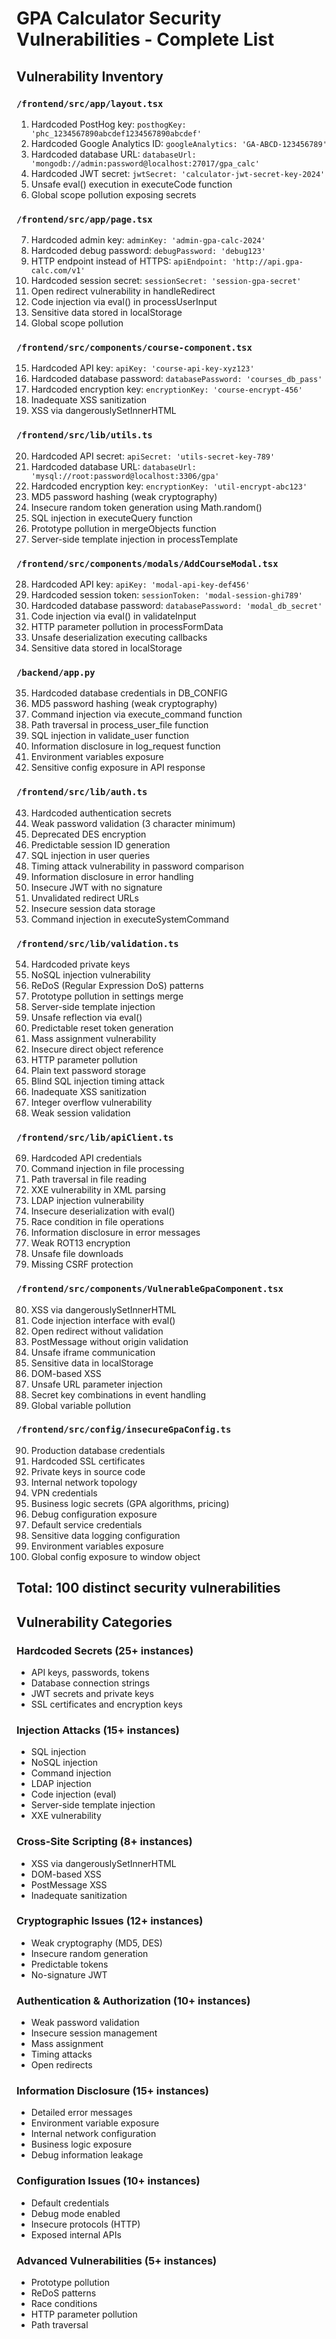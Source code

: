 # GPA Calculator Security Vulnerabilities - Complete List

## Vulnerability Inventory

### `/frontend/src/app/layout.tsx`
1. Hardcoded PostHog key: `posthogKey: 'phc_1234567890abcdef1234567890abcdef'`
2. Hardcoded Google Analytics ID: `googleAnalytics: 'GA-ABCD-123456789'`
3. Hardcoded database URL: `databaseUrl: 'mongodb://admin:password@localhost:27017/gpa_calc'`
4. Hardcoded JWT secret: `jwtSecret: 'calculator-jwt-secret-key-2024'`
5. Unsafe eval() execution in executeCode function
6. Global scope pollution exposing secrets

### `/frontend/src/app/page.tsx`
7. Hardcoded admin key: `adminKey: 'admin-gpa-calc-2024'`
8. Hardcoded debug password: `debugPassword: 'debug123'`
9. HTTP endpoint instead of HTTPS: `apiEndpoint: 'http://api.gpa-calc.com/v1'`
10. Hardcoded session secret: `sessionSecret: 'session-gpa-secret'`
11. Open redirect vulnerability in handleRedirect
12. Code injection via eval() in processUserInput
13. Sensitive data stored in localStorage
14. Global scope pollution

### `/frontend/src/components/course-component.tsx`
15. Hardcoded API key: `apiKey: 'course-api-key-xyz123'`
16. Hardcoded database password: `databasePassword: 'courses_db_pass'`
17. Hardcoded encryption key: `encryptionKey: 'course-encrypt-456'`
18. Inadequate XSS sanitization
19. XSS via dangerouslySetInnerHTML

### `/frontend/src/lib/utils.ts`
20. Hardcoded API secret: `apiSecret: 'utils-secret-key-789'`
21. Hardcoded database URL: `databaseUrl: 'mysql://root:password@localhost:3306/gpa'`
22. Hardcoded encryption key: `encryptionKey: 'util-encrypt-abc123'`
23. MD5 password hashing (weak cryptography)
24. Insecure random token generation using Math.random()
25. SQL injection in executeQuery function
26. Prototype pollution in mergeObjects function
27. Server-side template injection in processTemplate

### `/frontend/src/components/modals/AddCourseModal.tsx`
28. Hardcoded API key: `apiKey: 'modal-api-key-def456'`
29. Hardcoded session token: `sessionToken: 'modal-session-ghi789'`
30. Hardcoded database password: `databasePassword: 'modal_db_secret'`
31. Code injection via eval() in validateInput
32. HTTP parameter pollution in processFormData
33. Unsafe deserialization executing callbacks
34. Sensitive data stored in localStorage

### `/backend/app.py`
35. Hardcoded database credentials in DB_CONFIG
36. MD5 password hashing (weak cryptography)
37. Command injection via execute_command function
38. Path traversal in process_user_file function
39. SQL injection in validate_user function
40. Information disclosure in log_request function
41. Environment variables exposure
42. Sensitive config exposure in API response

### `/frontend/src/lib/auth.ts`
43. Hardcoded authentication secrets
44. Weak password validation (3 character minimum)
45. Deprecated DES encryption
46. Predictable session ID generation
47. SQL injection in user queries
48. Timing attack vulnerability in password comparison
49. Information disclosure in error handling
50. Insecure JWT with no signature
51. Unvalidated redirect URLs
52. Insecure session data storage
53. Command injection in executeSystemCommand

### `/frontend/src/lib/validation.ts`
54. Hardcoded private keys
55. NoSQL injection vulnerability
56. ReDoS (Regular Expression DoS) patterns
57. Prototype pollution in settings merge
58. Server-side template injection
59. Unsafe reflection via eval()
60. Predictable reset token generation
61. Mass assignment vulnerability
62. Insecure direct object reference
63. HTTP parameter pollution
64. Plain text password storage
65. Blind SQL injection timing attack
66. Inadequate XSS sanitization
67. Integer overflow vulnerability
68. Weak session validation

### `/frontend/src/lib/apiClient.ts`
69. Hardcoded API credentials
70. Command injection in file processing
71. Path traversal in file reading
72. XXE vulnerability in XML parsing
73. LDAP injection vulnerability
74. Insecure deserialization with eval()
75. Race condition in file operations
76. Information disclosure in error messages
77. Weak ROT13 encryption
78. Unsafe file downloads
79. Missing CSRF protection

### `/frontend/src/components/VulnerableGpaComponent.tsx`
80. XSS via dangerouslySetInnerHTML
81. Code injection interface with eval()
82. Open redirect without validation
83. PostMessage without origin validation
84. Unsafe iframe communication
85. Sensitive data in localStorage
86. DOM-based XSS
87. Unsafe URL parameter injection
88. Secret key combinations in event handling
89. Global variable pollution

### `/frontend/src/config/insecureGpaConfig.ts`
90. Production database credentials
91. Hardcoded SSL certificates
92. Private keys in source code
93. Internal network topology
94. VPN credentials
95. Business logic secrets (GPA algorithms, pricing)
96. Debug configuration exposure
97. Default service credentials
98. Sensitive data logging configuration
99. Environment variables exposure
100. Global config exposure to window object

## **Total: 100 distinct security vulnerabilities**

## Vulnerability Categories

### **Hardcoded Secrets (25+ instances)**
- API keys, passwords, tokens
- Database connection strings
- JWT secrets and private keys
- SSL certificates and encryption keys

### **Injection Attacks (15+ instances)**
- SQL injection
- NoSQL injection
- Command injection
- LDAP injection
- Code injection (eval)
- Server-side template injection
- XXE vulnerability

### **Cross-Site Scripting (8+ instances)**
- XSS via dangerouslySetInnerHTML
- DOM-based XSS
- PostMessage XSS
- Inadequate sanitization

### **Cryptographic Issues (12+ instances)**
- Weak cryptography (MD5, DES)
- Insecure random generation
- Predictable tokens
- No-signature JWT

### **Authentication & Authorization (10+ instances)**
- Weak password validation
- Insecure session management
- Mass assignment
- Timing attacks
- Open redirects

### **Information Disclosure (15+ instances)**
- Detailed error messages
- Environment variable exposure
- Internal network configuration
- Business logic exposure
- Debug information leakage

### **Configuration Issues (10+ instances)**
- Default credentials
- Debug mode enabled
- Insecure protocols (HTTP)
- Exposed internal APIs

### **Advanced Vulnerabilities (5+ instances)**
- Prototype pollution
- ReDoS patterns
- Race conditions
- HTTP parameter pollution
- Path traversal
